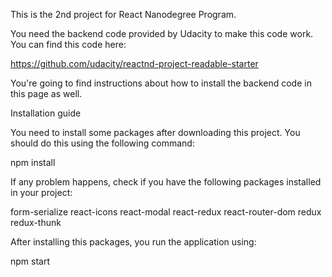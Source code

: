 This is the 2nd project for React Nanodegree Program.

You need the backend code provided by Udacity to make this code work. You can find this
code here:

https://github.com/udacity/reactnd-project-readable-starter

You're going to find instructions about how to install the backend code in this page as well.

Installation guide

You need to install some packages after downloading this project. You should do this
using the following command:

npm install

If any problem happens, check if you have the following packages installed in your project:

form-serialize
react-icons
react-modal
react-redux
react-router-dom
redux
redux-thunk

After installing this packages, you run the application using:

npm start
